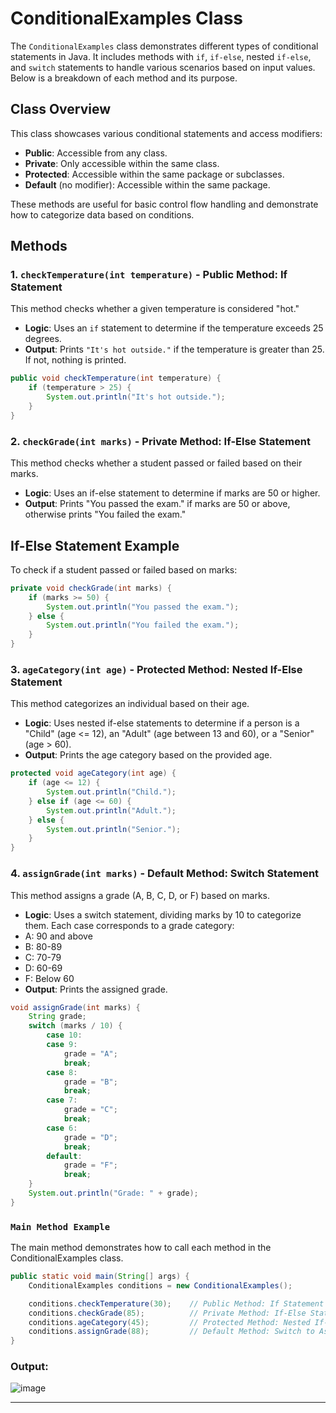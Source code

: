 # ConditionalExamples Class

The `ConditionalExamples` class demonstrates different types of conditional statements in Java. It includes methods with `if`, `if-else`, nested `if-else`, and `switch` statements to handle various scenarios based on input values. Below is a breakdown of each method and its purpose.

## Class Overview

This class showcases various conditional statements and access modifiers:

- **Public**: Accessible from any class.
- **Private**: Only accessible within the same class.
- **Protected**: Accessible within the same package or subclasses.
- **Default** (no modifier): Accessible within the same package.

These methods are useful for basic control flow handling and demonstrate how to categorize data based on conditions.

## Methods

### 1. `checkTemperature(int temperature)` - Public Method: If Statement

This method checks whether a given temperature is considered "hot."

- **Logic**: Uses an `if` statement to determine if the temperature exceeds 25 degrees.
- **Output**: Prints `"It's hot outside."` if the temperature is greater than 25. If not, nothing is printed.

```java
public void checkTemperature(int temperature) {
    if (temperature > 25) {
        System.out.println("It's hot outside.");
    }
}
```

### 2. `checkGrade(int marks)` - Private Method: If-Else Statement
This method checks whether a student passed or failed based on their marks.

- **Logic**: Uses an if-else statement to determine if marks are 50 or higher.
- **Output**: Prints "You passed the exam." if marks are 50 or above, otherwise prints "You failed the exam."

## If-Else Statement Example

To check if a student passed or failed based on marks:

```java
private void checkGrade(int marks) {
    if (marks >= 50) {
        System.out.println("You passed the exam.");
    } else {
        System.out.println("You failed the exam.");
    }
}
```

### 3. `ageCategory(int age)` - Protected Method: Nested If-Else Statement
This method categorizes an individual based on their age.

- **Logic**: Uses nested if-else statements to determine if a person is a "Child" (age <= 12), an "Adult" (age between 13 and 60), or a "Senior" (age > 60).
- **Output**: Prints the age category based on the provided age.
```java
protected void ageCategory(int age) {
    if (age <= 12) {
        System.out.println("Child.");
    } else if (age <= 60) {
        System.out.println("Adult.");
    } else {
        System.out.println("Senior.");
    }
}
```

### 4. `assignGrade(int marks)` - Default Method: Switch Statement
This method assigns a grade (A, B, C, D, or F) based on marks.

- **Logic**: Uses a switch statement, dividing marks by 10 to categorize them. Each case corresponds to a grade category:
- A: 90 and above
- B: 80-89
- C: 70-79
- D: 60-69
- F: Below 60
- **Output**: Prints the assigned grade.
```java
void assignGrade(int marks) {
    String grade;
    switch (marks / 10) {
        case 10:
        case 9:
            grade = "A";
            break;
        case 8:
            grade = "B";
            break;
        case 7:
            grade = "C";
            break;
        case 6:
            grade = "D";
            break;
        default:
            grade = "F";
            break;
    }
    System.out.println("Grade: " + grade);
}
```

### `Main Method Example`
The main method demonstrates how to call each method in the ConditionalExamples class.
```java
public static void main(String[] args) {
    ConditionalExamples conditions = new ConditionalExamples();

    conditions.checkTemperature(30);    // Public Method: If Statement
    conditions.checkGrade(85);          // Private Method: If-Else Statement
    conditions.ageCategory(45);         // Protected Method: Nested If-Else
    conditions.assignGrade(88);         // Default Method: Switch to Assign Grade
}
```

### Output:

![image](https://github.com/user-attachments/assets/5ac6848e-fd80-4abb-baad-604de83f43bc)

---
